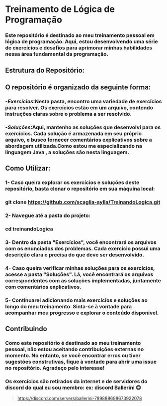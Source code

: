 # Treinamento de Lógica de Programação

### Este repositório é destinado ao meu treinamento pessoal em lógica de programação. Aqui, estou desenvolvendo uma série de exercícios e desafios para aprimorar minhas habilidades nessa área fundamental da programação.

## Estrutura do Repositório:
## O repositório é organizado da seguinte forma:

### -*Exercícios*:Nesta pasta, encontro uma variedade de exercícios para resolver. Os exercícios estão em um arquivo, contendo instruções claras sobre o problema a ser resolvido.
### -*Soluções*:Aqui, mantenho as soluções que desenvolvi para os exercícios. Cada solução é armazenada em seu próprio arquivo, e busco fornecer comentários explicativos sobre a abordagem utilizada.Como estou me especializando na linguagem Java , a soluções são nesta linguagem.
## Como Utilizar:
### 1- Caso queira explorar os exercícios e soluções deste repositório, basta clonar o repositório em sua máquina local:
### git clone https://github.com/scaglia-aylla/TreinandoLogica.git
### 2- Navegue até a pasta do projeto:
### cd treinandoLogica
### 3- Dentro da pasta "Exercícios", você encontrará os arquivos com os enunciados dos problemas. Cada exercício possui uma descrição clara e precisa do que deve ser desenvolvido.
### 4- Caso queira verificar minhas soluções para os exercícios, acesse a pasta "Soluções". Lá, você encontrará os arquivos correspondentes com as soluções implementadas, juntamente com comentários explicativos.
### 5- Continuarei adicionando mais exercícios e soluções ao longo do meu treinamento. Sinta-se à vontade para acompanhar meu progresso e explorar o conteúdo disponível. 

## Contribuindo
### Como este repositório é destinado ao meu treinamento pessoal, não estou aceitando contribuições externas no momento. No entanto, se você encontrar erros ou tiver sugestões construtivas, fique à vontade para abrir uma issue no repositório. Agradeço pelo interesse!

### Os exercícios são retirados da internet e de servidores do discord do qual eu sou membro: ex: discord Ballerini  😍

> https://discord.com/servers/ballerini-789888698673922078
